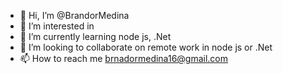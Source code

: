 - 👋 Hi, I’m @BrandorMedina
- 👀 I’m interested in 
- 🌱 I’m currently learning node js, .Net
- 💞️ I’m looking to collaborate on remote work in node js or .Net
- 📫 How to reach me brnadormedina16@gmail.com

<!---
BrandorMedina/BrandorMedina is a ✨ special ✨ repository because its `README.md` (this file) appears on your GitHub profile.
You can click the Preview link to take a look at your changes.
--->

